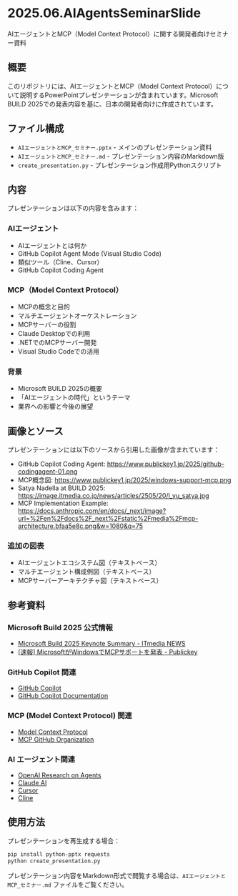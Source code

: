 # 2025.06.AIAgentsSeminarSlide

AIエージェントとMCP（Model Context Protocol）に関する開発者向けセミナー資料

## 概要

このリポジトリには、AIエージェントとMCP（Model Context Protocol）について説明するPowerPointプレゼンテーションが含まれています。Microsoft BUILD 2025での発表内容を基に、日本の開発者向けに作成されています。

## ファイル構成

- `AIエージェントとMCP_セミナー.pptx` - メインのプレゼンテーション資料
- `AIエージェントとMCP_セミナー.md` - プレゼンテーション内容のMarkdown版
- `create_presentation.py` - プレゼンテーション作成用Pythonスクリプト

## 内容

プレゼンテーションは以下の内容を含みます：

### AIエージェント
- AIエージェントとは何か
- GitHub Copilot Agent Mode (Visual Studio Code)
- 類似ツール（Cline、Cursor）
- GitHub Copilot Coding Agent

### MCP（Model Context Protocol）
- MCPの概念と目的
- マルチエージェントオーケストレーション
- MCPサーバーの役割
- Claude Desktopでの利用
- .NETでのMCPサーバー開発
- Visual Studio Codeでの活用

### 背景
- Microsoft BUILD 2025の概要
- 「AIエージェントの時代」というテーマ
- 業界への影響と今後の展望

## 画像とソース

プレゼンテーションには以下のソースから引用した画像が含まれています：

- GitHub Copilot Coding Agent: https://www.publickey1.jp/2025/github-codingagent-01.png
- MCP概念図: https://www.publickey1.jp/2025/windows-support-mcp.png
- Satya Nadella at BUILD 2025: https://image.itmedia.co.jp/news/articles/2505/20/l_yu_satya.jpg
- MCP Implementation Example: https://docs.anthropic.com/en/docs/_next/image?url=%2Fen%2Fdocs%2F_next%2Fstatic%2Fmedia%2Fmcp-architecture.bfaa5e8c.png&w=1080&q=75

### 追加の図表
- AIエージェントエコシステム図（テキストベース）
- マルチエージェント構成例図（テキストベース）
- MCPサーバーアーキテクチャ図（テキストベース）

## 参考資料

### Microsoft Build 2025 公式情報
- [Microsoft Build 2025 Keynote Summary - ITmedia NEWS](https://www.itmedia.co.jp/news/articles/2505/20/news097.html)
- [[速報] MicrosoftがWindowsでMCPサポートを発表 - Publickey](https://www.publickey1.jp/blog/25/windowsmcpaiwindows.html)

### GitHub Copilot 関連
- [GitHub Copilot](https://github.com/features/copilot)
- [GitHub Copilot Documentation](https://docs.github.com/en/copilot)

### MCP (Model Context Protocol) 関連
- [Model Context Protocol](https://modelcontextprotocol.org/)
- [MCP GitHub Organization](https://github.com/modelcontextprotocol)

### AI エージェント関連
- [OpenAI Research on Agents](https://openai.com/research/agents)
- [Claude AI](https://claude.ai/)
- [Cursor](https://cursor.sh/)
- [Cline](https://github.com/cline/cline)

## 使用方法

プレゼンテーションを再生成する場合：

```bash
pip install python-pptx requests
python create_presentation.py
```

プレゼンテーション内容をMarkdown形式で閲覧する場合は、`AIエージェントとMCP_セミナー.md` ファイルをご覧ください。